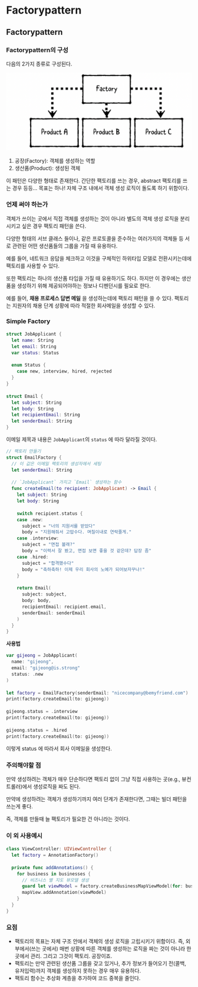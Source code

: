 # Factorypattern

## Factorypattern

### Factorypattern의 구성

다음의 2가지 종류로 구성된다.

<img width="550" alt="Screen Shot 2022-05-12 at 7 53 27 AM" src="Factorypattern.assets/167960332-8e947b34-8206-4850-988e-955c548bdfa0.png">

1. 공장(Factory): 객체를 생성하는 역할
2. 생산품(Product): 생성된 객체 

이 패턴은 다양한 형태로 존재한다. 간단한 팩토리를 쓰는 경우, abstract 팩토리를 쓰는 경우 등등...
목표는 하나! 자체 구조 내에서 객체 생성 로직이 돌도록 하기 위함이다.

### 언제 써야 하는가

객체가 쓰이는 곳에서 직접 객체를 생성하는 것이 아니라 별도의 객체 생성 로직을 분리 시키고 싶은 경우 팩토리 패턴을 쓴다.

다양한 형태의 서브 클래스 들이나, 같은 프로토콜을 준수하는 여러가지의 객체들 등 서로 관련된 어떤 생산품들의 그룹을 가질 때 유용하다.

예를 들어, 네트워크 응답을 체크하고 이것을 구체적인 하위타입 모델로 전환시키는데에 팩토리를 사용할 수 있다.

또한 팩토리는 하나의 생산품 타입을 가질 때 유용하기도 하다. 하지만 이 경우에는 생산품을 생성하기 위해 제공되어야하는 정보나 디펜던시를 필요로 한다.

예를 들어, **채용 프로세스 답변 메일** 을 생성하는데에 팩토리 패턴을 쓸 수 있다. 팩토리는 지원자의 채용 단계 상황에 따라 적절한 회사메일을 생성할 수 있다.

### Simple Factory

```swift
struct JobApplicant {
  let name: String
  let email: String
  var status: Status
  
  enum Status {
    case new, interview, hired, rejected
  }
}

struct Email {
  let subject: String
  let body: String
  let recipientEmail: String
  let senderEmail: String
}
```
이메일 제목과 내용은 `JobApplicant`의 `status` 에 따라 달라질 것이다.

```swift
// 팩토리 만들기
struct EmailFactory {
  // 이 값은 이메일 팩토리의 생성자에서 세팅
  let senderEmail: String
  
  // `JobApplicant` 가지고 `Email` 생성하는 함수
  func createEmail(to recipient: JobApplicant) -> Email {
    let subject: String
    let body: String
    
    switch recipient.status {
    case .new:
      subject = "너의 지원서를 받았다"
      body = "지원해줘서 고맙수다. 며칠이내로 연락줄게."
    case .interview:
      subject = "면접 볼래?"
      body = "이력서 잘 봤고, 면접 보면 좋을 것 같은데? 답장 좀"
    case .hired:
      subject = "합격했수다"
      body = "축하축하! 이제 우리 회사의 노예가 되어보자꾸나!"
    }
    
    return Email(
      subject: subject,
      body: body,
      recipientEmail: recipient.email,
      senderEmail: senderEmail
    )
  }
}
```

**사용법**

```swift
var gijeong = JobApplicant(
  name: "gijeong",
  email: "gijeong@is.strong"
  status: .new
)

let factory = EmailFactory(senderEmail: "nicecompany@bemyfriend.com")
print(factory.createEmail(to: gijeong))

gijeong.status = .interview
print(factory.createEmail(to: gijeong))

gijeong.status = .hired
print(factory.createEmail(to: gijeong))
```

이렇게 status 에 따라서 회사 이메일을 생성한다.

### 주의해야할 점

만약 생성하려는 객체가 매우 단순하다면 팩토리 없이 그냥 직접 사용하는 곳(e.g., 뷰컨트롤러)에서 생성로직을 짜도 된다. 

만약에 생성하려는 객체가 생성하기까지 여러 단계가 존재한다면, 그때는 빌더 패턴을 쓰는게 좋다.

즉, 객체를 만들때 늘 팩토리가 필요한 건 아니라는 것이다.

### 이 외 사용예시

```swift
class ViewController: UIViewController {
  let factory = AnnotationFactory()
  
  private func addAnnotations() {
    for business in businesses {
      // 비즈니스 별 지도 뷰모델 생성
      guard let viewModel = factory.createBusinessMapViewModel(for: business) else { continue }
      mapView.addAnnotation(viewModel)
    }
  }
}
```

### 요점

- 팩토리의 목표는 자체 구조 안에서 객체의 생성 로직을 고립시키기 위함이다. 
  즉, 외부에서(쓰는 곳에서) 매번 상황에 따른 객체를 생성하는 로직을 짜는 것이 아니라 한 곳에서 관리. 그리고 그것이 팩토리. 공장이죠.
- 팩토리는 만약 관련된 생산품 그룹을 갖고 있거나, 추가 정보가 들어오기 전(콜백, 유저입력)까지 객체를 생성하지 못하는 경우 매우 유용하다.
- 팩토리 함수는 추상화 계층을 추가하여 코드 중복을 줄인다.